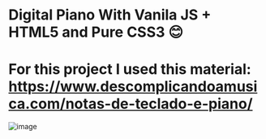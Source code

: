 # Digital Piano With Vanila JS + HTML5 and Pure CSS3 😊
# For this project I used this material: https://www.descomplicandoamusica.com/notas-de-teclado-e-piano/
![image](https://user-images.githubusercontent.com/48324076/86169379-6dd90a00-bb11-11ea-8a94-6504f6a5a3cf.png)
